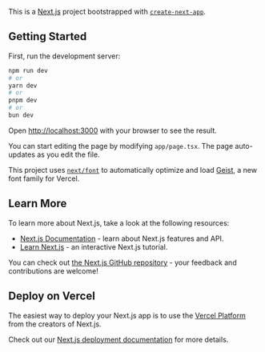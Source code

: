 This is a [Next.js](https://nextjs.org) project bootstrapped with [`create-next-app`](https://nextjs.org/docs/app/api-reference/cli/create-next-app).

## Getting Started

First, run the development server:

```bash
npm run dev
# or
yarn dev
# or
pnpm dev
# or
bun dev
```

Open [http://localhost:3000](http://localhost:3000) with your browser to see the result.

You can start editing the page by modifying `app/page.tsx`. The page auto-updates as you edit the file.

This project uses [`next/font`](https://nextjs.org/docs/app/building-your-application/optimizing/fonts) to automatically optimize and load [Geist](https://vercel.com/font), a new font family for Vercel.

## Learn More

To learn more about Next.js, take a look at the following resources:

- [Next.js Documentation](https://nextjs.org/docs) - learn about Next.js features and API.
- [Learn Next.js](https://nextjs.org/learn) - an interactive Next.js tutorial.

You can check out [the Next.js GitHub repository](https://github.com/vercel/next.js) - your feedback and contributions are welcome!

## Deploy on Vercel

The easiest way to deploy your Next.js app is to use the [Vercel Platform](https://vercel.com/new?utm_medium=default-template&filter=next.js&utm_source=create-next-app&utm_campaign=create-next-app-readme) from the creators of Next.js.

Check out our [Next.js deployment documentation](https://nextjs.org/docs/app/building-your-application/deploying) for more details.

<!-- # AntAuth

A modern authentication system built with **React**, **Ant Design**, and a **fake backend** (Next.js API routes). This project demonstrates a login and signup system with features like password strength checking, dark mode, and mock password recovery.

## Features

- 📱 Responsive design with Ant Design ＊＊＊＊＊＊＊
- 🌙 Dark mode toggle ＊＊＊＊＊＊＊
- 🔒 Login and signup with form validation ＊＊＊＊＊＊＊
- 📊 Password strength indicator ＊＊＊＊＊＊＊
- 🔑 Mock password recovery (simulated due to fake backend) ＊＊＊＊＊＊＊

## Limitations

- Uses a fake backend (static `users` array) for demonstration.
- Features like password-recovery and 2FA are simulated (e.g., codes displayed in UI) due to the absence of email/SMS services.
- Social login is not implemented, as it requires third-party OAuth providers.

## Future Enhancements

With a real backend (e.g., Firebase, Node.js), I would:

- Implement email verification and password recovery using Nodemailer.
- Add social login with Google/Facebook OAuth.
- Enable 2FA with SMS or authenticator apps. -->
